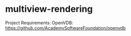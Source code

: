 # multiview-rendering

Project Requirements:
OpenVDB: https://github.com/AcademySoftwareFoundation/openvdb
